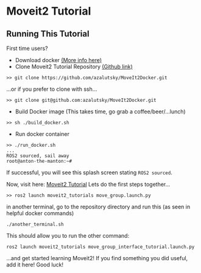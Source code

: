 # Moveit2 Tutorial 

## Running This Tutorial

First time users?
- Download docker [(More info here)](https://docs.docker.com/engine/install/ubuntu/)
- Clone Moveit2 Tutorial Repository [(Github link)](https://github.com/azalutsky/MoveIt2Docker)
```
>> git clone https://github.com/azalutsky/MoveIt2Docker.git
```
...or if you prefer to clone with ssh...
```
>> git clone git@github.com:azalutsky/MoveIt2Docker.git
```

- Build Docker image (This takes time, go grab a coffee/beer/...lunch)
```
>> sh ./build_docker.sh
```
- Run docker container 
```
>> ./run_docker.sh 
...
ROS2 sourced, sail away
root@anton-the-manton:~# 
```
If successful, you will see this splash screen stating `ROS2 sourced`. 

Now, visit here: [Moveit2 Tutorial](https://moveit.picknik.ai/foxy/doc/quickstart_in_rviz/quickstart_in_rviz_tutorial.html)
Lets do the first steps together...
```
>> ros2 launch moveit2_tutorials move_group.launch.py
```

in another terminal, go to the repository directory and run this (as seen in helpful docker commands)
```
./another_terminal.sh
```

This should allow you to run the other command: 
```
ros2 launch moveit2_tutorials move_group_interface_tutorial.launch.py
```

...and get started learning Moveit2! If you find something you did useful, add it here! 
Good luck! 
